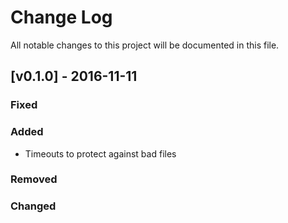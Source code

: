 Change Log
==========

All notable changes to this project will be documented in this file.

[v0.1.0] - 2016-11-11
---------------------

### Fixed

### Added

-	Timeouts to protect against bad files  

### Removed

### Changed
